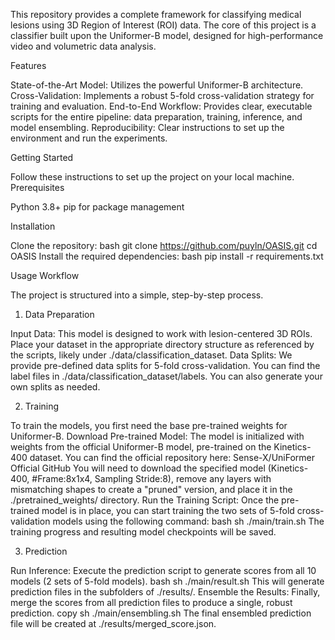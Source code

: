 This repository provides a complete framework for classifying medical lesions using 3D Region of Interest (ROI) data. The core of this project is a classifier built upon the Uniformer-B model, designed for high-performance video and volumetric data analysis.

Features

State-of-the-Art Model: Utilizes the powerful Uniformer-B architecture.
Cross-Validation: Implements a robust 5-fold cross-validation strategy for training and evaluation.
End-to-End Workflow: Provides clear, executable scripts for the entire pipeline: data preparation, training, inference, and model ensembling.
Reproducibility: Clear instructions to set up the environment and run the experiments.

Getting Started

Follow these instructions to set up the project on your local machine.
Prerequisites

Python 3.8+
pip for package management

Installation

Clone the repository:
bash
git clone https://github.com/puyln/OASIS.git
cd OASIS
Install the required dependencies:
bash
pip install -r requirements.txt

Usage Workflow

The project is structured into a simple, step-by-step process.
1. Data Preparation

Input Data: This model is designed to work with lesion-centered 3D ROIs. Place your dataset in the appropriate directory structure as referenced by the scripts, likely under ./data/classification_dataset.
Data Splits: We provide pre-defined data splits for 5-fold cross-validation. You can find the label files in ./data/classification_dataset/labels. You can also generate your own splits as needed.

2. Training

To train the models, you first need the base pre-trained weights for Uniformer-B.
Download Pre-trained Model:
The model is initialized with weights from the official Uniformer-B model, pre-trained on the Kinetics-400 dataset. You can find the official repository here:
Sense-X/UniFormer Official GitHub
You will need to download the specified model (Kinetics-400, #Frame:8x1x4, Sampling Stride:8), remove any layers with mismatching shapes to create a "pruned" version, and place it in the ./pretrained_weights/ directory.
Run the Training Script:
Once the pre-trained model is in place, you can start training the two sets of 5-fold cross-validation models using the following command:
bash
sh ./main/train.sh
The training progress and resulting model checkpoints will be saved.

3. Prediction

Run Inference:
Execute the prediction script to generate scores from all 10 models (2 sets of 5-fold models).
bash
sh ./main/result.sh
This will generate prediction files in the subfolders of ./results/.
Ensemble the Results:
Finally, merge the scores from all prediction files to produce a single, robust prediction.
copy
sh ./main/ensembling.sh
The final ensembled prediction file will be created at ./results/merged_score.json.
